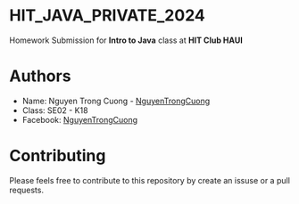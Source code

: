 # HIT_JAVA_PRIVATE_2024
Homework Submission for **Intro to Java** class at **HIT Club HAUI**

# Authors
- Name: Nguyen Trong Cuong - [NguyenTrongCuong](https://github.com/Cuonq2912)
- Class: SE02 - K18
- Facebook: [NguyenTrongCuong](https://www.facebook.com/profile.php?id=100050976586881&sk=about&locale=vi_VN)

# Contributing
Please feels free to contribute to this repository by create an issuse or a pull requests.
